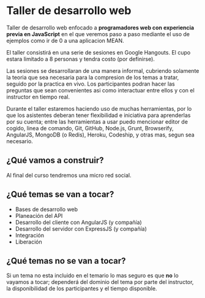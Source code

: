 Taller de desarrollo web
========================

Taller de desarrollo web enfocado a **programadores web con experiencia previa en JavaScript** en el que veremos paso a paso mediante el uso de ejemplos como ir de 0 a una aplicacion MEAN.

El taller consistirá en una serie de sesiones en Google Hangouts. El cupo estara limitado a 8 personas y tendra costo (por definirse).

Las sesiones se desarrollaran de una manera informal, cubriendo solamente la teoria que sea necesaria para la compresion de los temas a tratar, seguido por la practica en vivo. Los participantes podran hacer las preguntas que sean convenientes asi como interactuar entre ellos y con el instructor en tiempo real.

Durante el taller estaremos haciendo uso de muchas herramientas, por lo que los asistentes deberan tener flexibilidad e iniciativa para aprenderlas por su cuenta; entre las herramientas a usar puedo mencionar editor de cogido, linea de comando, Git, GitHub, Node.js, Grunt, Browserify, AngularJS, MongoDB (o Redis), Heroku, Codeship, y otras mas, segun sea necesario.

¿Qué vamos a construir?
----------------------

Al final del curso tendremos una micro red social.

¿Qué temas se van a tocar?
-------------------------

- Bases de desarrollo web
- Planeación del API
- Desarrollo del cliente con AngularJS (y compañía)
- Desarrollo del servidor con ExpressJS (y compañía)
- Integración
- Liberación

¿Qué temas no se van a tocar?
----------------------------

Si un tema no esta incluido en el temario lo mas seguro es que **no** lo vayamos a tocar; dependerá del dominio del tema por parte del instructor, la disponibilidad de los participantes y el tiempo disponible.

